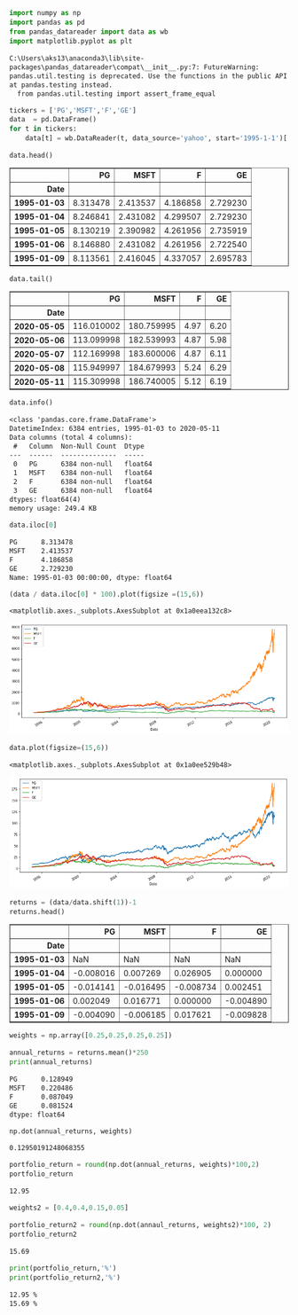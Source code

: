 ```python
import numpy as np
import pandas as pd
from pandas_datareader import data as wb
import matplotlib.pyplot as plt
```

    C:\Users\aks13\anaconda3\lib\site-packages\pandas_datareader\compat\__init__.py:7: FutureWarning: pandas.util.testing is deprecated. Use the functions in the public API at pandas.testing instead.
      from pandas.util.testing import assert_frame_equal
    


```python
tickers = ['PG','MSFT','F','GE']
data  = pd.DataFrame()
for t in tickers:
    data[t] = wb.DataReader(t, data_source='yahoo', start='1995-1-1')['Adj Close']
```


```python
data.head()
```




<div>
<style scoped>
    .dataframe tbody tr th:only-of-type {
        vertical-align: middle;
    }

    .dataframe tbody tr th {
        vertical-align: top;
    }

    .dataframe thead th {
        text-align: right;
    }
</style>
<table border="1" class="dataframe">
  <thead>
    <tr style="text-align: right;">
      <th></th>
      <th>PG</th>
      <th>MSFT</th>
      <th>F</th>
      <th>GE</th>
    </tr>
    <tr>
      <th>Date</th>
      <th></th>
      <th></th>
      <th></th>
      <th></th>
    </tr>
  </thead>
  <tbody>
    <tr>
      <th>1995-01-03</th>
      <td>8.313478</td>
      <td>2.413537</td>
      <td>4.186858</td>
      <td>2.729230</td>
    </tr>
    <tr>
      <th>1995-01-04</th>
      <td>8.246841</td>
      <td>2.431082</td>
      <td>4.299507</td>
      <td>2.729230</td>
    </tr>
    <tr>
      <th>1995-01-05</th>
      <td>8.130219</td>
      <td>2.390982</td>
      <td>4.261956</td>
      <td>2.735919</td>
    </tr>
    <tr>
      <th>1995-01-06</th>
      <td>8.146880</td>
      <td>2.431082</td>
      <td>4.261956</td>
      <td>2.722540</td>
    </tr>
    <tr>
      <th>1995-01-09</th>
      <td>8.113561</td>
      <td>2.416045</td>
      <td>4.337057</td>
      <td>2.695783</td>
    </tr>
  </tbody>
</table>
</div>




```python
data.tail()
```




<div>
<style scoped>
    .dataframe tbody tr th:only-of-type {
        vertical-align: middle;
    }

    .dataframe tbody tr th {
        vertical-align: top;
    }

    .dataframe thead th {
        text-align: right;
    }
</style>
<table border="1" class="dataframe">
  <thead>
    <tr style="text-align: right;">
      <th></th>
      <th>PG</th>
      <th>MSFT</th>
      <th>F</th>
      <th>GE</th>
    </tr>
    <tr>
      <th>Date</th>
      <th></th>
      <th></th>
      <th></th>
      <th></th>
    </tr>
  </thead>
  <tbody>
    <tr>
      <th>2020-05-05</th>
      <td>116.010002</td>
      <td>180.759995</td>
      <td>4.97</td>
      <td>6.20</td>
    </tr>
    <tr>
      <th>2020-05-06</th>
      <td>113.099998</td>
      <td>182.539993</td>
      <td>4.87</td>
      <td>5.98</td>
    </tr>
    <tr>
      <th>2020-05-07</th>
      <td>112.169998</td>
      <td>183.600006</td>
      <td>4.87</td>
      <td>6.11</td>
    </tr>
    <tr>
      <th>2020-05-08</th>
      <td>115.949997</td>
      <td>184.679993</td>
      <td>5.24</td>
      <td>6.29</td>
    </tr>
    <tr>
      <th>2020-05-11</th>
      <td>115.309998</td>
      <td>186.740005</td>
      <td>5.12</td>
      <td>6.19</td>
    </tr>
  </tbody>
</table>
</div>




```python
data.info()
```

    <class 'pandas.core.frame.DataFrame'>
    DatetimeIndex: 6384 entries, 1995-01-03 to 2020-05-11
    Data columns (total 4 columns):
     #   Column  Non-Null Count  Dtype  
    ---  ------  --------------  -----  
     0   PG      6384 non-null   float64
     1   MSFT    6384 non-null   float64
     2   F       6384 non-null   float64
     3   GE      6384 non-null   float64
    dtypes: float64(4)
    memory usage: 249.4 KB
    


```python
data.iloc[0]
```




    PG      8.313478
    MSFT    2.413537
    F       4.186858
    GE      2.729230
    Name: 1995-01-03 00:00:00, dtype: float64




```python
(data / data.iloc[0] * 100).plot(figsize =(15,6))
```




    <matplotlib.axes._subplots.AxesSubplot at 0x1a0eea132c8>




![png](output_6_1.png)



```python
data.plot(figsize=(15,6))
```




    <matplotlib.axes._subplots.AxesSubplot at 0x1a0ee529b48>




![png](output_7_1.png)



```python
returns = (data/data.shift(1))-1
returns.head()
```




<div>
<style scoped>
    .dataframe tbody tr th:only-of-type {
        vertical-align: middle;
    }

    .dataframe tbody tr th {
        vertical-align: top;
    }

    .dataframe thead th {
        text-align: right;
    }
</style>
<table border="1" class="dataframe">
  <thead>
    <tr style="text-align: right;">
      <th></th>
      <th>PG</th>
      <th>MSFT</th>
      <th>F</th>
      <th>GE</th>
    </tr>
    <tr>
      <th>Date</th>
      <th></th>
      <th></th>
      <th></th>
      <th></th>
    </tr>
  </thead>
  <tbody>
    <tr>
      <th>1995-01-03</th>
      <td>NaN</td>
      <td>NaN</td>
      <td>NaN</td>
      <td>NaN</td>
    </tr>
    <tr>
      <th>1995-01-04</th>
      <td>-0.008016</td>
      <td>0.007269</td>
      <td>0.026905</td>
      <td>0.000000</td>
    </tr>
    <tr>
      <th>1995-01-05</th>
      <td>-0.014141</td>
      <td>-0.016495</td>
      <td>-0.008734</td>
      <td>0.002451</td>
    </tr>
    <tr>
      <th>1995-01-06</th>
      <td>0.002049</td>
      <td>0.016771</td>
      <td>0.000000</td>
      <td>-0.004890</td>
    </tr>
    <tr>
      <th>1995-01-09</th>
      <td>-0.004090</td>
      <td>-0.006185</td>
      <td>0.017621</td>
      <td>-0.009828</td>
    </tr>
  </tbody>
</table>
</div>




```python
weights = np.array([0.25,0.25,0.25,0.25])
```


```python
annual_returns = returns.mean()*250
print(annual_returns)
```

    PG      0.128949
    MSFT    0.220486
    F       0.087049
    GE      0.081524
    dtype: float64
    


```python
np.dot(annual_returns, weights)
```




    0.12950191248068355




```python
portfolio_return = round(np.dot(annual_returns, weights)*100,2)
portfolio_return
```




    12.95




```python
weights2 = [0.4,0.4,0.15,0.05]
```


```python
portfolio_return2 = round(np.dot(annaul_returns, weights2)*100, 2)
portfolio_return2
```




    15.69




```python
print(portfolio_return,'%') 
print(portfolio_return2,'%')
```

    12.95 %
    15.69 %
    
